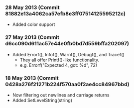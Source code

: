 ### 28 May 2013 (Commit 81882e13a4062ca57efb8e3ff07514125595212c)

- Added color support


### 27 May 2013 (Commit d6cc090d611ac57e44e0fb0bd7d559bffa202097)

- Added Errorf(), Infof(), Warnf(), Debugf(), and Tracef()
    - They all offer Printf()-like functionality.
    - e.g. Errorf("Expected 4, got: %d", 72)

### 18 May 2013 (Commit 0428a276f21271b224f570aa0f2ae4cc84967bbd)

- Now filtering out newlines and carriage returns
- Added SetLevelString(string)


